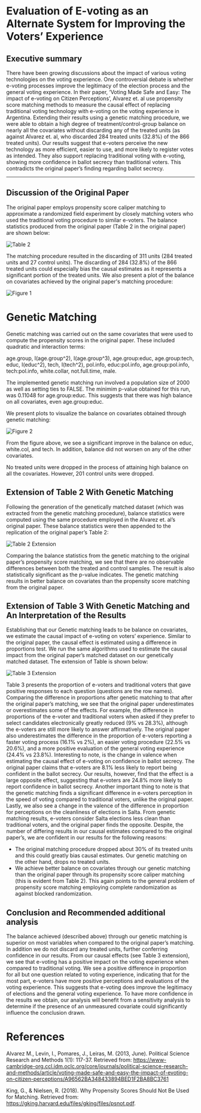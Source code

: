 # Evaluation of E-voting as an Alternate System for Improving the Voters’ Experience

## Executive summary

There have been growing discussions about the impact of various voting technologies on the voting experience. One controversial debate is whether e-voting processes improve the legitimacy of the election process and the general voting experience. In their paper, ‘Voting Made Safe and Easy: The impact of e-voting on Citizen Perceptions’, Alvarez et. al use propensity score matching methods to measure the causal effect of replacing traditional voting technology with e-voting on the voting experience in Argentina. Extending their results using a genetic matching procedure, we were able to obtain a high degree of treatment/control-group balance on nearly all the covariates without discarding any of the treated units (as against Alvarez et. al, who discarded 284 treated units (32.8%) of the 866 treated units). Our results suggest that e-voters perceive the new technology as more efficient, easier to use, and more likely to register votes as intended. They also support replacing traditional voting with e-voting, showing more confidence in ballot secrecy than traditional voters. This contradicts the original paper’s finding regarding ballot secrecy. 

-----

## Discussion of the Original Paper
The original paper employs propensity score caliper matching to approximate a randomized field experiment by closely matching voters who used the traditional voting procedure to similar e-voters. The balance statistics produced from the original paper (Table 2 in the original paper) are shown below:

![Table 2](Original_Paper%20Balance_Statistics_Table.png)

The matching procedure resulted in the discarding of 311 units (284 treated units and 27 control units). The discarding of 284 (32.8%) of the 866 treated units could especially bias the causal estimates as it represents a significant portion of the treated units. We also present a plot of the balance on covariates achieved by the original paper's matching procedure:

![Figure 1](original_paper_balance_on_covariates.png)

# Genetic Matching

Genetic matching was carried out on the same covariates that were used to compute the propensity scores in the original paper. These included quadratic and interaction terms:

age.group, I(age.group^2), I(age.group^3), age.group:educ, age.group:tech, educ, I(educ^2), tech, I(tech^2), pol.info, educ:pol.info, age.group:pol.info, tech:pol.info, white.collar, not.full.time, male.

The implemented genetic matching run involved a population size of 2000 as well as setting ties to FALSE. The minimim p-value obtained for this run, was 0.11048 for age.group:educ. This suggests that there was high balance on all covariates, even age.group:educ.

We present plots to visualize the balance on covariates obtained through genetic matching:

![Figure 2](genetic_matching_balance_on_covariates.png)

From the figure above, we see a significant improve in the balance on educ, white.col, and tech. In addition, balance did not worsen on any of the other covariates.

No treated units were dropped in the process of attaining high balance on all the covariates. However, 201 control units were dropped.

## Extension of Table 2 With Genetic Matching

Following the generation of the genetically matched dataset (which was extracted from the genetic matching procedure), balance statistics were computed using the same procedure employed in the Alvarez et. al’s original paper. These balance statistics were then appended to the replication of the original paper’s Table 2:

![Table 2 Extension](genetic_matching_tab2_extension.png)

Comparing the balance statistics from the genetic matching to the original paper’s propensity score matching, we see that there are no observable differences between both the treated and control samples. The result is also statistically significant as the p-value indicates. The genetic matching results in better balance on covariates than the propensity score matching from the original paper. 

## Extension of Table 3 With Genetic Matching and An Interpretation of the Results

Establishing that our Genetic matching leads to be balance on covariates, we estimate the causal impact of e-voting on voters’ experience. Similar to the original paper, the causal effect is estimated using a difference in proportions test. We run the same algorithms used to estimate the causal impact from the original paper’s matched dataset on our genetically matched dataset. The extension of Table is shown below:

![Table 3 Extension](genetic_matching_tab3_extension.png)

Table 3 presents the proportion of e-voters and traditional voters that gave positive responses to each question (questions are the row names). Comparing the difference in proportions after genetic matching to that after the original paper’s matching, we see that the original paper underestimates or overestimates some of the effects. For example, the difference in proportions of the e-voter and traditional voters when asked if they prefer to select candidates electronically greatly reduced (9% vs 28.3%), although the e-voters are still more likely to answer affirmatively. The original paper also underestimates the difference in the proportion of e-voters reporting a faster voting process (16.1% vs 2%), an easier voting procedure (22.5% vs 20.6%), and a more positive evaluation of the general voting experience (24.4% vs 23.8%). Interesting to note, is the change in valence when estimating the causal effect of e-voting on confidence in ballot secrecy. The original paper claims that e-voters are 8.1% less likely to report being confident in the ballot secrecy. Our results, however, find that the effect is a large opposite effect, suggesting that e-voters are 24.8% more likely to report confidence in ballot secrecy. Another important thing to note is that the genetic matching finds a significant difference in e-voters perception in the speed of voting compared to traditional voters, unlike the original paper. Lastly, we also see a change in the valence of the difference in proportion for perceptions on the cleanliness of elections in Salta. From  genetic matching results, e-voters consider Salta elections less clean than traditional voters, and the original paper finds the opposite. Despite, the number of differing results in our causal estimates compared to the original paper’s, we are confident in our results for the following reasons:

* The original matching procedure dropped about 30% of its treated units and this could greatly bias causal estimates. Our genetic matching on the other hand, drops no treated units.
* We achieve better balance on covariates through our genetic matching than the original paper through its propensity score caliper matching (this is evident from Table 2). This again points to the general problem of propensity score matching employing complete randomization as against blocked randomization.

## Conclusion and Recommended additional analysis
The balance achieved (described above) through our genetic matching is superior on most variables when compared to the original paper’s matching. In addition we do not discard any treated units, further conferring confidence in our results. From our causal effects (see Table 3 extension), we see that e-voting has a positive impact on the voting experience when compared to traditional voting. We see a positive difference in proportion for all but one question related to voting experience, indicating that for the most part, e-voters have more positive perceptions and evaluations of the voting experience. This suggests that e-voting does improve the legitimacy of elections and the general voting experience. To have more confidence in the results we obtain, our analysis will benefit from a sensitivity analysis to determine if the presence of an unmeasured covariate could significantly influence the conclusion drawn. 

# References
Alvarez M., Levin, I., Pomares, J., Leiras, M. (2013, June).  Political Science Research and Methods 1(1): 117-37. Retrieved from: https://www-cambridge-org.ccl.idm.oclc.org/core/journals/political-science-research-and-methods/article/voting-made-safe-and-easy-the-impact-of-evoting-on-citizen-perceptions/A96562BA348433894BED1F2BA8BC3761


King, G., & Nielsen, R. (2018). Why Propensity Scores Should Not Be Used for Matching. Retrieved from: https://gking.harvard.edu/files/gking/files/psnot.pdf.







